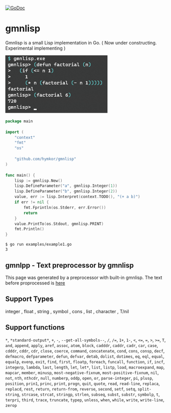 [![GoDoc](https://godoc.org/github.com/hymkor/gmnlisp?status.svg)](https://godoc.org/github.com/hymkor/gmnlisp)

gmnlisp
=======

Gmnlisp is a small Lisp implementation in Go.
( Now under constructing. Experimental implementing )

![Example image](factorial.png)

```go
package main

import (
    "context"
    "fmt"
    "os"

    "github.com/hymkor/gmnlisp"
)

func main() {
    lisp := gmnlisp.New()
    lisp.DefineParameter("a", gmnlisp.Integer(1))
    lisp.DefineParameter("b", gmnlisp.Integer(2))
    value, err := lisp.Interpret(context.TODO(), "(+ a b)")
    if err != nil {
        fmt.Fprintln(os.Stderr, err.Error())
        return
    }
    value.PrintTo(os.Stdout, gmnlisp.PRINT)
    fmt.Println()
}
```

```
$ go run examples/example1.go
3
```

gmnlpp - Text preprocessor by gmnlisp
-------------------------------------

This page was generated by a preprocessor with built-in gmnlisp.
The text before proprocessed is [here](https://github.com/hymkor/gmnlisp/blob/master/_README.md)

Support Types
-------------

integer , float , string , symbol , cons , list , character , T/nil

Support functions
-----------------

`*`, <!--
--> `*standard-output*`, <!--
--> `+`, <!--
--> `-`, <!--
--> `--get-all-symbols--`, <!--
--> `/`, <!--
--> `/=`, <!--
--> `1+`, <!--
--> `1-`, <!--
--> `<`, <!--
--> `<=`, <!--
--> `=`, <!--
--> `>`, <!--
--> `>=`, <!--
--> `T`, <!--
--> `and`, <!--
--> `append`, <!--
--> `apply`, <!--
--> `aref`, <!--
--> `assoc`, <!--
--> `atom`, <!--
--> `block`, <!--
--> `cadddr`, <!--
--> `caddr`, <!--
--> `cadr`, <!--
--> `car`, <!--
--> `case`, <!--
--> `cdddr`, <!--
--> `cddr`, <!--
--> `cdr`, <!--
--> `close`, <!--
--> `coerce`, <!--
--> `command`, <!--
--> `concatenate`, <!--
--> `cond`, <!--
--> `cons`, <!--
--> `consp`, <!--
--> `decf`, <!--
--> `defmacro`, <!--
--> `defparameter`, <!--
--> `defun`, <!--
--> `defvar`, <!--
--> `detab`, <!--
--> `dolist`, <!--
--> `dotimes`, <!--
--> `eq`, <!--
--> `eql`, <!--
--> `equal`, <!--
--> `equalp`, <!--
--> `evenp`, <!--
--> `exit`, <!--
--> `find`, <!--
--> `first`, <!--
--> `floatp`, <!--
--> `foreach`, <!--
--> `funcall`, <!--
--> `function`, <!--
--> `if`, <!--
--> `incf`, <!--
--> `integerp`, <!--
--> `lambda`, <!--
--> `last`, <!--
--> `length`, <!--
--> `let`, <!--
--> `let*`, <!--
--> `list`, <!--
--> `listp`, <!--
--> `load`, <!--
--> `macroexpand`, <!--
--> `map`, <!--
--> `mapcar`, <!--
--> `member`, <!--
--> `minusp`, <!--
--> `most-negative-fixnum`, <!--
--> `most-positive-fixnum`, <!--
--> `nil`, <!--
--> `not`, <!--
--> `nth`, <!--
--> `nthcdr`, <!--
--> `null`, <!--
--> `numberp`, <!--
--> `oddp`, <!--
--> `open`, <!--
--> `or`, <!--
--> `parse-integer`, <!--
--> `pi`, <!--
--> `plusp`, <!--
--> `position`, <!--
--> `prin1`, <!--
--> `princ`, <!--
--> `print`, <!--
--> `progn`, <!--
--> `quit`, <!--
--> `quote`, <!--
--> `read`, <!--
--> `read-line`, <!--
--> `replaca`, <!--
--> `replacd`, <!--
--> `rest`, <!--
--> `return`, <!--
--> `return-from`, <!--
--> `reverse`, <!--
--> `second`, <!--
--> `setf`, <!--
--> `setq`, <!--
--> `split-string`, <!--
--> `strcase`, <!--
--> `strcat`, <!--
--> `stringp`, <!--
--> `strlen`, <!--
--> `subseq`, <!--
--> `subst`, <!--
--> `substr`, <!--
--> `symbolp`, <!--
--> `t`, <!--
--> `terpri`, <!--
--> `third`, <!--
--> `trace`, <!--
--> `truncate`, <!--
--> `typep`, <!--
--> `unless`, <!--
--> `when`, <!--
--> `while`, <!--
--> `write`, <!--
--> `write-line`, <!--
--> `zerop`